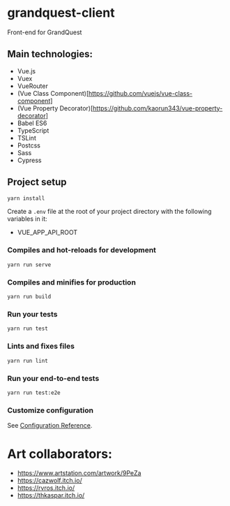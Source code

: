 # grandquest-client
Front-end for GrandQuest

## Main technologies:
 - Vue.js
 - Vuex
 - VueRouter
 - (Vue Class Component)[https://github.com/vuejs/vue-class-component]
 - (Vue Property Decorator)[https://github.com/kaorun343/vue-property-decorator]
 - Babel ES6
 - TypeScript
 - TSLint
 - Postcss
 - Sass
 - Cypress
 
## Project setup

```
yarn install
```
Create a `.env` file at the root of your project directory with the following variables in it:
 - VUE_APP_API_ROOT

### Compiles and hot-reloads for development
```
yarn run serve
```

### Compiles and minifies for production
```
yarn run build
```

### Run your tests
```
yarn run test
```

### Lints and fixes files
```
yarn run lint
```

### Run your end-to-end tests
```
yarn run test:e2e
```

### Customize configuration
See [Configuration Reference](https://cli.vuejs.org/config/).

# Art collaborators:
 - https://www.artstation.com/artwork/9PeZa
 - https://cazwolf.itch.io/
 - https://rvros.itch.io/
 - https://thkaspar.itch.io/